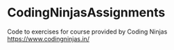 # CodingNinjasAssignments

Code to exercises for course provided by Coding Ninjas
https://www.codingninjas.in/

